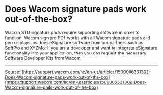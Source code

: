 # Does Wacom signature pads work out-of-the-box?

Wacom STU signature pads require supporting software in order to function. Wacom sign pro PDF works with all Wacom signature pads and pen displays, as does eSignature software from our partners such as SoftPro and XYZMo. If you are a developer and want to integrate eSignature functionality into your application, then you can request the necessary Software Developer Kits from Wacom.

---
Source: [https://support.wacom.com/hc/en-us/articles/1500006331302-Does-Wacom-signature-pads-work-out-of-the-box](https://support.wacom.com/hc/en-us/articles/1500006331302-Does-Wacom-signature-pads-work-out-of-the-box)
